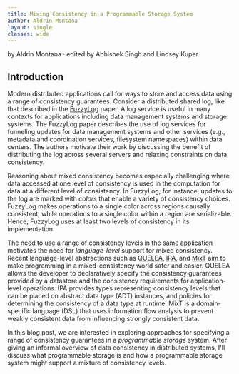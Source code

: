 ```yaml
---
title: Mixing Consistency in a Programmable Storage System
author: Aldrin Montana
layout: single
classes: wide
---
```


by Aldrin Montana &middot; edited by Abhishek Singh and Lindsey Kuper

## Introduction

Modern distributed applications call for ways to store and access data using a range of consistency
guarantees. Consider a distributed shared log, like that described in the
[FuzzyLog][fuzzylog-paper] paper. A log service is useful in many contexts for applications
including data management systems and storage systems. The FuzzyLog paper describes the use of log
services for funneling updates for data management systems and other services (e.g., metadata and
coordination services, filesystem namespaces) within data centers. The authors motivate their work
by discussing the benefit of distributing the log across several servers and relaxing constraints
on data consistency.

Reasoning about mixed consistency becomes especially challenging where data accessed at one level
of consistency is used in the computation for data at a different level of consistency. In
FuzzyLog, for instance, updates to the log are marked with _colors_ that enable a variety of
consistency choices.  FuzzyLog makes operations to a single color across regions causally
consistent, while operations to a single color within a region are serializable.  Hence, FuzzyLog
uses at least two levels of consistency in its implementation.

The need to use a range of consistency levels in the same application motivates the need for
_language-level_ support for mixed consistency.  Recent language-level abstractions such as
[QUELEA][quelea-paper], [IPA][ipa-paper], and [MixT][mixt-paper] aim to make programming in a
mixed-consistency world safer and easier. QUELEA allows the developer to declaratively specify the
consistency guarantees provided by a datastore and the consistency requirements for
application-level operations. IPA provides types representing consistency levels that can be placed
on abstract data type (ADT) instances, and policies for determining the consistency of a data type
at runtime. MixT is a domain-specific language (DSL) that uses information flow analysis to prevent
weakly consistent data from influencing strongly consistent data.

In this blog post, we are interested in exploring approaches for specifying a range of consistency
guarantees in a _programmable storage_ system. After giving an informal overview of data
consistency in distributed systems, I'll discuss what programmable storage is and how a
programmable storage system might support a mixture of consistency levels.

[fuzzylog-paper]: https://www.usenix.org/system/files/osdi18-lockerman.pdf
[ipa-paper]: https://homes.cs.washington.edu/~luisceze/publications/ipa-socc16.pdf
[mixt-paper]: http://www.cs.cornell.edu/andru/papers/mixt/mixt.pdf
[quelea-paper]: http://kcsrk.info/papers/quelea_pldi15.pdf
